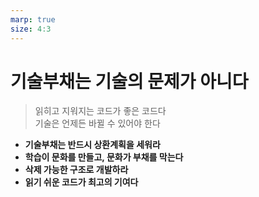 ```yaml
---
marp: true
size: 4:3
---
```


# 기술부채는 기술의 문제가 아니다

> 읽히고 지워지는 코드가 좋은 코드다  
> 기술은 언제든 바뀔 수 있어야 한다

- **기술부채는 반드시 상환계획을 세워라**  
- **학습이 문화를 만들고, 문화가 부채를 막는다**  
- **삭제 가능한 구조로 개발하라**  
- **읽기 쉬운 코드가 최고의 기여다**